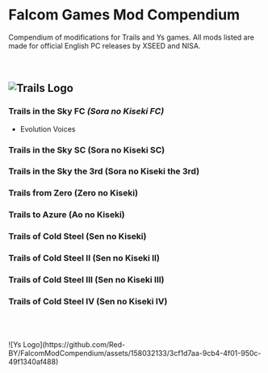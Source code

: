 # Falcom Games Mod Compendium
Compendium of modifications for Trails and Ys games. All mods listed are made for official English PC releases by XSEED and NISA.
<br/>
<br/>
<br/>
## ![Trails Logo](https://github.com/Red-BY/FalcomModCompendium/assets/158032133/7a172ea4-9dd0-4142-b038-2b8334ed93f0)
### Trails in the Sky FC *(Sora no Kiseki FC)*
* Evolution Voices
### Trails in the Sky SC (Sora no Kiseki SC)
### Trails in the Sky the 3rd (Sora no Kiseki the 3rd)
### Trails from Zero (Zero no Kiseki)
### Trails to Azure (Ao no Kiseki)
### Trails of Cold Steel (Sen no Kiseki)
### Trails of Cold Steel II (Sen no Kiseki II)
### Trails of Cold Steel III (Sen no Kiseki III)
### Trails of Cold Steel IV (Sen no Kiseki IV)
<br/>
<br/>
<br/>
![Ys Logo](https://github.com/Red-BY/FalcomModCompendium/assets/158032133/3cf1d7aa-9cb4-4f01-950c-49f1340af488)
